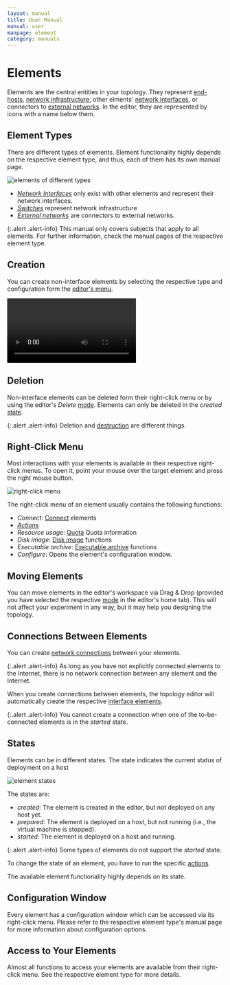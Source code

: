 ```yaml
---
layout: manual
title: User Manual
manual: user
manpage: element
category: manuals
---
```


# Elements

Elements are the central entities in your topology. They represent [end-hosts](device), [network infrastructure](switch), other elments' [network interfaces](interface), or connectors to [external networks](external_network). In the editor, they are represented by icons with a name below them.

## Element Types

There are different types of elements. Element functionality highly depends on the respective element type, and thus, each of them has its own manual page.

![elements of different types](../img/element_types.png)

* [*Network Interfaces*](interface) only exist with other elements and represent their network interfaces.
* [*Switches*](switch) represent network infrastructure
* [*External networks*](external_network) are connectors to external networks.

{:.alert .alert-info}
This manual only covers subjects that apply to all elements. For further information, check the manual pages of the respective element type.

## Creation

You can create non-interface elements by selecting the respective type and configuration form the [editor's menu](../topology/editor#menu).

<video autoplay loop>
	<source src="../vid/element_create.m4v" type="video/mp4">
</video>

## Deletion

Non-interface elements can be deleted form their right-click menu or by using the editor's _Delete_ [mode](../topology/editor#mode).
Elements can only be deleted in the _created_ [state](#state).

{:.alert .alert-info}
Deletion and [destruction](state#destroy) are different things.


## Right-Click Menu

Most interactions with your elements is available in their respective right-click menus. To open it, point your mouse over the target element and press the right mouse button.

![right-click menu](../img/element-rightclick.png)

The right-click menu of an element usually contains the following functions:

* *Connect*: [Connect](#connection) elements
* [*Actions*](action)
* *Resource usage*: [Quota](../account#quota) Quota information
* *Disk image*: [Disk image](device/image) functions
* *Executable archive*: [Executable archive](device/executable_archive) functions
* *Configure*: Opens the element's configuration window.

## Moving Elements

You can move elements in the editor's workspace via Drag & Drop (provided you have selected the respective [mode](../topology/editor#mode) in the editor's home tab). This will not affect your experiment in any way, but it may help you designing the topology.

## <a name="connection"></a>Connections Between Elements

You can create [network connections](../connection) between your elements.

{:.alert .alert-info}
As long as you have not explicitly connected elements to the Internet, there is no network connection between any element and the Internet.

When you create connections between elements, the topology editor will automatically create the respective [interface elements](interface).

{:.alert .alert-info}
You cannot create a connection when one of the to-be-connected elements is in the _started_ state.

## <a name="state"></a>States

Elements can be in different states. The state indicates the current status of deployment on a host

![element states](../img/element_states.png)

The states are:

* *created*: The element is created in the editor, but not deployed on any host yet.
* *prepared*: The element is deployed on a host, but not running (i.e., the virtual machine is stopped).
* *started*: The element is deployed on a host and running.

{:.alert .alert-info}
Some types of elements do not support the _started_ state.

To change the state of an element, you have to run the specific [actions](action).

The available element functionality highly depends on its state.


## Configuration Window

Every element has a configuration window which can be accessed via its right-click menu. Please refer to the respective element type's manual page for more information about configuration options.


## Access to Your Elements

Almost all functions to access your elements are available from their right-click menu. See the respective element type for more details.


